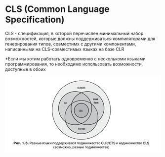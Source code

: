 # CLS \(Common Language Specification\)

CLS - спецификация, в которой перечислен минимальный набор возможностей, которые должны поддерживаться компиляторами для генерирования типов, совместимх с другими компонентами, написанными на CLS-совместимых языках на базе CLR

\*Если мы хотим работать одновременно с несколькоми языками программирования, то необходимо использовать возможности, доступные в обоих

![](/assets/CLS.png)

